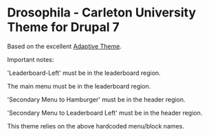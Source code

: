 # Drosophila - Carleton University Theme for Drupal 7

Based on the excellent [Adaptive Theme](https://drupal.org/project/adaptivetheme).

Important notes:

'Leaderboard-Left' must be in the leaderboard region.

The main menu must be in the leaderboard region. 

'Secondary Menu to Hamburger' must be in the header region. 

'Secondary Menu to Leaderboard Left' must be in the header region. 

This theme relies on the above hardcoded menu/block names. 

